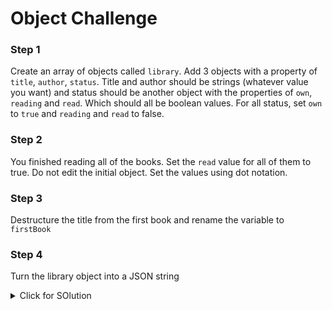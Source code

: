# Object Challenge

### Step 1

Create an array of objects called `library`. Add 3 objects with a property of `title`, `author`, `status`. Title and author should be strings (whatever value you want) and status should be another object with the properties of `own`, `reading` and `read`. Which should all be boolean values. For all status, set `own` to `true` and `reading` and `read` to false.

### Step 2

You finished reading all of the books. Set the `read` value for all of them to true. Do not edit the initial object. Set the values using dot notation.

### Step 3

Destructure the title from the first book and rename the variable to `firstBook`

### Step 4

Turn the library object into a JSON string

<details>
<summary>Click for SOlution</summary>

### Step 1 Solution

```js
// Step 1
```

### Step 2 Solution

```js
//Step2
```

### Step 3 Solution

```js
//Step 3
```

### Step 4 Solution

```js

```

</details>
